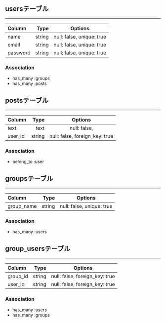 ## usersテーブル
***
| Column     | Type        |      Options              |
|:-----------|------------:|:-------------------------:|
| name       | string      | null: false, unique: true |
| email      | string      | null: false, unique: true |
| password   | string      | null: false, unique: true |

### Association
- has_many :groups
- has_many :posts

## postsテーブル
***
| Column     | Type        |      Options                |
|:-----------|------------:|:---------------------------:|
| text       | text        | null: false,                   |
| user_id    | string      | null: false, foreign_key: true |

### Association
- belong_to :user

## groupsテーブル
***
| Column     | Type        |      Options              |
|:-----------|------------:|:-------------------------:|
| group_name | string      | null: false, unique: true |

### Association
- has_many :users

## group_usersテーブル
***
| Column     | Type        |      Options                   |
|:-----------|------------:|:------------------------------:|
| group_id   | string      | null: false, foreign_key: true |
| user_id    | string      | null: false, foreign_key: true |

### Association
- has_many :users
- has_many :groups